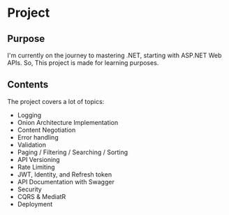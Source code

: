 # Project

## Purpose

I'm currently on the journey to mastering .NET, starting with ASP.NET Web APIs. So, This project is made for learning purposes.

## Contents

The project covers a lot of topics:

- Logging
- Onion Architecture Implementation
- Content Negotiation
- Error handling
- Validation
- Paging / Filtering / Searching / Sorting
- API Versioning
- Rate Limiting
- JWT, Identity, and Refresh token
- API Documentation with Swagger
- Security
- CQRS & MediatR
- Deployment
